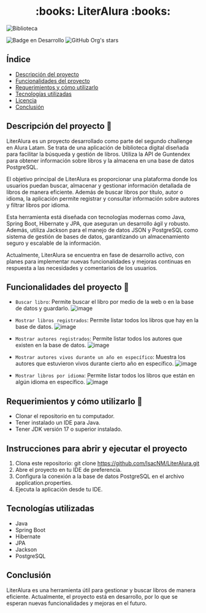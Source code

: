 <h1 align="center">:books: LiterAlura :books:</h1>

![Biblioteca](https://github.com/IsacNM/LiterAlura/assets/162537939/46eedd05-f89d-4104-bf7f-06b3b5ffef5f)

![Badge en Desarrollo](https://img.shields.io/badge/STATUS-EN%20DESARROLLO-green)   ![GitHub Org's stars](https://img.shields.io/github/stars/camilafernanda?style=social)

## Índice
- [Descripción del proyecto](#descripción-del-proyecto)
- [Funcionalidades del proyecto](#funcionalidades-del-proyecto)
- [Requerimientos y cómo utilizarlo](#requerimientos-y-cómo-utilizarlo)
- [Tecnologías utilizadas](#tecnologías-utilizadas)
- [Licencia](#licencia)
- [Conclusión](#conclusión)

## Descripción del proyecto :newspaper:

LiterAlura es un proyecto desarrollado como parte del segundo challenge en Alura Latam. Se trata de una aplicación de biblioteca digital diseñada para facilitar la búsqueda y gestión de libros. Utiliza la API de Guntendex para obtener información sobre libros y la almacena en una base de datos PostgreSQL.

El objetivo principal de LiterAlura es proporcionar una plataforma donde los usuarios puedan buscar, almacenar y gestionar información detallada de libros de manera eficiente. Además de buscar libros por título, autor o idioma, la aplicación permite registrar y consultar información sobre autores y filtrar libros por idioma.

Esta herramienta está diseñada con tecnologías modernas como Java, Spring Boot, Hibernate y JPA, que aseguran un desarrollo ágil y robusto. Además, utiliza Jackson para el manejo de datos JSON y PostgreSQL como sistema de gestión de bases de datos, garantizando un almacenamiento seguro y escalable de la información.

Actualmente, LiterAlura se encuentra en fase de desarrollo activo, con planes para implementar nuevas funcionalidades y mejoras continuas en respuesta a las necesidades y comentarios de los usuarios.


## Funcionalidades del proyecto :rocket:

- `Buscar libro`: Permite buscar el libro por medio de la web o en la base de datos y guardarlo.
  ![image](https://github.com/IsacNM/LiterAlura/assets/162537939/b8b5ac23-3522-4145-ae4e-e843f9f9a7c3)

- `Mostrar libros registrados`: Permite listar todos los libros que hay en la base de datos.
  ![image](https://github.com/IsacNM/LiterAlura/assets/162537939/5f646067-7116-4173-a923-d6985a9ed8d5)

- `Mostrar autores registrados`: Permite listar todos los autores que existen en la base de datos.
  ![image](https://github.com/IsacNM/LiterAlura/assets/162537939/b73dee20-4b12-4506-8ba1-563690a2e10b)

- `Mostrar autores vivos durante un año en específico`: Muestra los autores que estuvieron vivos durante cierto año en específico.
  ![image](https://github.com/IsacNM/LiterAlura/assets/162537939/8989d60f-b46c-421e-9d9e-3fd376c272ef)

- `Mostrar libros por idioma`: Permite listar todos los libros que están en algún idioma en específico.
  ![image](https://github.com/IsacNM/LiterAlura/assets/162537939/08cd2910-d686-4c27-9f0e-c6b14c5c4eec)

## Requerimientos y cómo utilizarlo :round_pushpin:

- Clonar el repositorio en tu computador.
- Tener instalado un IDE para Java.
- Tener JDK versión 17 o superior instalado.

## Instrucciones para abrir y ejecutar el proyecto

1. Clona este repositorio: git clone https://github.com/IsacNM/LiterAlura.git
2. Abre el proyecto en tu IDE de preferencia.
3. Configura la conexión a la base de datos PostgreSQL en el archivo application.properties.
4. Ejecuta la aplicación desde tu IDE.

## Tecnologías utilizadas
* Java
* Spring Boot
* Hibernate
* JPA
* Jackson
* PostgreSQL

## Conclusión
LiterAlura es una herramienta útil para gestionar y buscar libros de manera eficiente. Actualmente, el proyecto está en desarrollo, por lo que se esperan nuevas funcionalidades y mejoras en el futuro.


